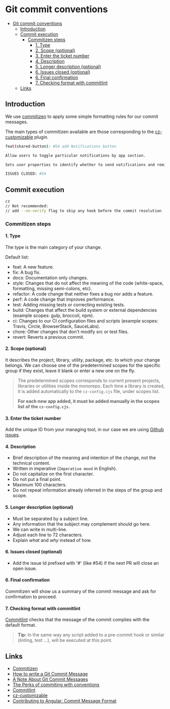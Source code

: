 # Git commit conventions

- [Git commit conventions](#git-commit-conventions)
  - [Introduction](#introduction)
  - [Commit execution](#commit-execution)
    - [Commitizen steps](#commitizen-steps)
      - [1. Type](#1-type)
      - [2. Scope (optional)](#2-scope-optional)
      - [3. Enter the ticket number](#3-enter-the-ticket-number)
      - [4. Description](#4-description)
      - [5. Longer description (optional)](#5-longer-description-optional)
      - [6. Issues closed (optional)](#6-issues-closed-optional)
      - [6. Final confirmation](#6-final-confirmation)
      - [7. Checking format with commitlint](#7-checking-format-with-commitlint)
  - [Links](#links)

## Introduction

We use [commitizen](https://commitizen.github.io/cz-cli/) to apply some simple formatting rules for our commit messages.

The main types of commitizen available are those corresponding to the [cz-customizable](https://github.com/leoforfree/cz-customizable) plugin.

```bash
feat(shared-button): #54 add Notifications button

Allow users to toggle particular notifications by app section.

Sets user properties to identify whether to send notifications and reminders to particular user.

ISSUES CLOSED: #54
```

## Commit execution

```bash
cz
// Not recommended:
// add --no-verify flag to skip any hook before the commit resolution
```

### Commitizen steps

#### 1. Type

The type is the main category of your change.

Default list:

- feat: A new feature.
- fix: A bug fix.
- docs: Documentation only changes.
- style: Changes that do not affect the meaning of the code (white-space, formatting, missing semi-colons, etc).
- refactor: A code change that neither fixes a bug nor adds a feature.
- perf: A code change that improves performance.
- test: Adding missing tests or correcting existing tests.
- build: Changes that affect the build system or external dependencies (example scopes: gulp, broccoli, npm).
- ci: Changes to our CI configuration files and scripts (example scopes: Travis, Circle, BrowserStack, SauceLabs).
- chore: Other changes that don't modify src or test files.
- revert: Reverts a previous commit.

#### 2. Scope (optional)

It describes the project, library, utility, package, etc. to which your change belongs.
We can choose one of the predetermined scopes for the specific group if they exist, leave it blank or enter a new one on the fly.

> The predetermined scopes corresponds to current present projects, libraries or utilities inside the monorepo.
> Each time a library is created, it is added automatically to the `cz-config.cjs` file, under scopes list.
>
> **For each new app added, it must be added manually in the scopes list of the `cz-config.cjs`.**

#### 3. Enter the ticket number

Add the unique ID from your managing tool, in our case we are using [Github issues](https://github.com/features/issues).

#### 4. Description

- Brief description of the meaning and intention of the change, not the technical content.
- Written in imperative (`Imperative mood` in English).
- Do not capitalize on the first character.
- Do not put a final point.
- Maximum 100 characters.
- Do not repeat information already inferred in the steps of the group and scope.

#### 5. Longer description (optional)

- Must be separated by a subject line.
- Any information that the subject may complement should go here.
- We can write in multi-line.
- Adjust each line to 72 characters.
- Explain _what_ and _why_ instead of how.

#### 6. Issues closed (optional)

- Add the issue Id prefixed with '#' (like #54) if the next PR will close an open issue.

#### 6. Final confirmation

Commitizen will show us a summary of the commit message and ask for confirmation to proceed.

#### 7. Checking format with commitlint

[Commitlint](https://github.com/conventional-changelog/commitlint) checks that the message of the commit complies with the default format.

> **Tip:** In the same way any script added to a pre-commit hook or similar (linting, test ...), will be executed at this point.

## Links

- [Commitizen](https://commitizen.github.io/cz-cli/)
- [How to write a Git Commit Message](https://chris.beams.io/posts/git-commit/)
- [A Note About Git Commit Messages](https://tbaggery.com/2008/04/19/a-note-about-git-commit-messages.html)
- [The Perks of commiting with conventions](https://slides.com/marionebl/the-perks-of-committing-with-conventions#/)
- [Commitlint](https://github.com/conventional-changelog/commitlint)
- [cz-customizable](https://github.com/leonardoanalista/cz-customizable)
- [Contributing to Angular: Commit Message Format](https://github.com/angular/angular/blob/master/CONTRIBUTING.md#commit)
